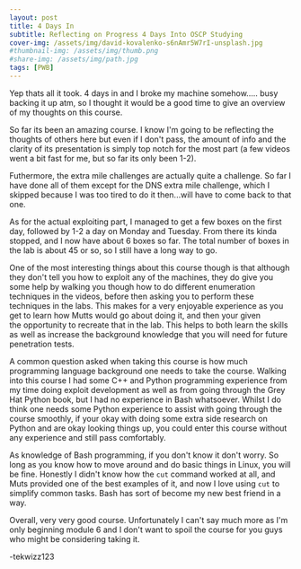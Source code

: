 ```yaml
---
layout: post
title: 4 Days In
subtitle: Reflecting on Progress 4 Days Into OSCP Studying
cover-img: /assets/img/david-kovalenko-s6nAmr5W7rI-unsplash.jpg
#thumbnail-img: /assets/img/thumb.png
#share-img: /assets/img/path.jpg
tags: [PWB]
---
```


Yep thats all it took. 4 days in and I broke my machine somehow..... busy backing it up atm, so I thought it would be a good time to give an overview of my thoughts on this course.

So far its been an amazing course. I know I'm going to be reflecting the thoughts of others here but even if I don't pass, the amount of info and the clarity of its presentation is simply top notch for the most part (a few videos went a bit fast for me, but so far its only been 1-2).

Futhermore, the extra mile challenges are actually quite a challenge. So far I have done all of them except for the DNS extra mile challenge, which I skipped because I was too tired to do it then...will have to come back to that one.

As for the actual exploiting part, I managed to get a few boxes on the first day, followed by 1-2 a day on Monday and Tuesday. From there its kinda stopped, and I now have about 6 boxes so far. The total number of boxes in the lab is about 45 or so, so I still have a long way to go.

One of the most interesting things about this course though is that although they don't tell you how to exploit any of the machines, they do give you some help by walking you though how to do different enumeration techniques in the videos, before then asking you to perform these techniques in the labs. This makes for a very enjoyable experience as you get to learn how Mutts would go about doing it, and then your given the opportunity to recreate that in the lab. This helps to both learn the skills as well as increase the background knowledge that you will need for future penetration tests.

A common question asked when taking this course is how much programming language background one needs to take the course. Walking into this course I had some C++ and Python programming experience from my time doing exploit development as well as from going through the Grey Hat Python book, but I had no experience in Bash whatsoever. Whilst I do think one needs some Python experience to assist with going through the course smoothly, if your okay with doing some extra side research on Python and are okay looking things up, you could enter this course without any experience and still pass comfortably.

As knowledge of Bash programming, if you don't know it don't worry. So long as you know how to move around and do basic things in Linux, you will be fine. Honestly I didn't know how the `cut` command worked at all, and Muts provided one of the best examples of it, and now I love using `cut` to simplify common tasks. Bash has sort of become my new best friend in a way.

Overall, very very good course. Unfortunately I can't say much more as I'm only beginning module 6 and I don't want to spoil the course for you guys who might be considering taking it.

-tekwizz123
